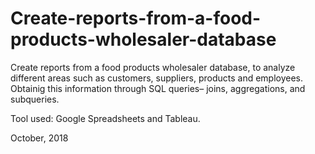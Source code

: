 # Create-reports-from-a-food-products-wholesaler-database

Create reports from a food products wholesaler database, to analyze different areas such as customers, suppliers, products and employees. Obtainig this information through SQL queries– joins, aggregations, and subqueries.

Tool used: Google Spreadsheets and Tableau.

October, 2018
